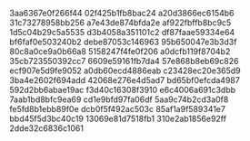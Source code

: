 3aa6367e0f266f44
02f425b1fb8bac24
a20d3866ec6154b6
31c73278958bb256
a7e43de874bfda2e
af922fbffb8bc9c5
1d5c04b29c5a5535
d3b4058a351101c2
df87faae59334e64
bf6faf0e503240b2
debe87053c146963
95b650047e3b3d3f
80c8a0ce9a0b66a8
5158247f4fe0f206
a0dcfb119f8704b2
35cb723550392cc7
6609e59161fb7da4
57e868b8eb69c826
ecf907e5d9fe9052
a0db60ecd4886eab
c23428ec20e365d9
3ba4e2602f694add
42068e276e4d5ad7
bd65bf0efcda4987
592d2bb6abae19ac
f3d40c16308f3910
e6c4006a691c3dbb
7aab1bd8bfc9ea69
cd1e9bfd97fa06df
5aa9c74b2cd3a0f8
fe5fd8b1ebb89f0e
dcb0f5f492ac503c
85af1a9f589341e7
bbd45f5d3bc40c19
13069e81d7518fb1
310e2ab1856e92ff
2dde32c6836c1061
